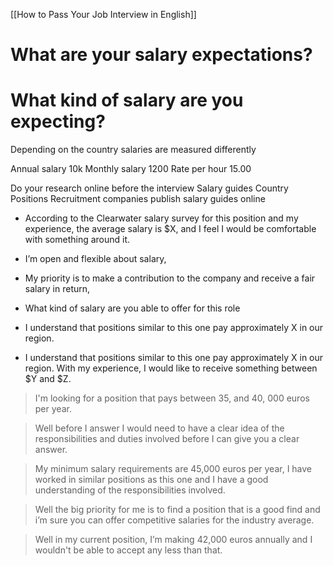 [[How to Pass Your Job Interview in English]]
# What are your salary expectations?

# What kind of salary are you expecting?

Depending on the country salaries are measured differently

Annual salary 10k
Monthly salary 1200
Rate per hour 15.00

Do your research online before the interview
Salary guides
Country
Positions
Recruitment companies publish salary guides online

- According to the Clearwater salary survey for this position and my experience, the average salary is $X, and I feel I would be comfortable with something around it.

- I’m open and flexible about salary,

- My priority is to make a contribution to the company
and receive a fair salary in return,

- What kind of salary are you able to offer for this role

- I understand that positions similar to this one pay approximately X in our region.

- I understand that positions similar to this one pay approximately X in our region.  With my experience, I would like to receive something between $Y and $Z.


>I'm looking for a position that pays between 35, and 40, 000 euros per year.

>Well before I answer I would need to have a clear idea of the responsibilities and duties involved before I can give you a clear answer.

>My minimum salary requirements are 45,000 euros per year, I have worked in similar positions as this one and I have a good understanding of the responsibilities involved.

> Well the big priority for me is to find a position that is a good find and i’m sure you can offer competitive salaries for the industry average.

>Well in my current position, I’m making 42,000 euros annually and I wouldn't be able to accept any less than that.



